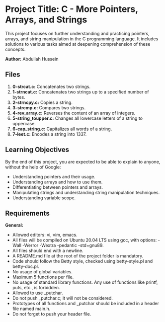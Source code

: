 # Project Title: C - More Pointers, Arrays, and Strings

This project focuses on further understanding and practicing pointers, arrays, and string manipulation in the C programming language. It includes solutions to various tasks aimed at deepening comprehension of these concepts.

**Author:** Abdullah Hussein

## Files

1. **0-strcat.c:** Concatenates two strings.
2. **1-strncat.c:** Concatenates two strings up to a specified number of bytes.
3. **2-strncpy.c:** Copies a string.
4. **3-strcmp.c:** Compares two strings.
5. **4-rev_array.c:** Reverses the content of an array of integers.
6. **5-string_toupper.c:** Changes all lowercase letters of a string to uppercase.
7. **6-cap_string.c:** Capitalizes all words of a string.
8. **7-leet.c:** Encodes a string into 1337.

## Learning Objectives

By the end of this project, you are expected to be able to explain to anyone, without the help of Google:

- Understanding pointers and their usage.
- Understanding arrays and how to use them.
- Differentiating between pointers and arrays.
- Manipulating strings and understanding string manipulation techniques.
- Understanding variable scope.

## Requirements

**General:**

- Allowed editors: vi, vim, emacs.
- All files will be compiled on Ubuntu 20.04 LTS using gcc, with options: -Wall -Werror -Wextra -pedantic -std=gnu89.
- All files should end with a newline.
- A README.md file at the root of the project folder is mandatory.
- Code should follow the Betty style, checked using betty-style.pl and betty-doc.pl.
- No usage of global variables.
- Maximum 5 functions per file.
- No usage of standard library functions. Any use of functions like printf, puts, etc., is forbidden.
- Allowed to use _putchar.
- Do not push _putchar.c; it will not be considered.
- Prototypes of all functions and _putchar should be included in a header file named main.h.
- Do not forget to push your header file.
